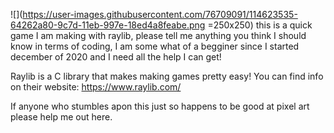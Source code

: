 ![](https://user-images.githubusercontent.com/76709091/114623535-64262a80-9c7d-11eb-997e-18ed4a8feabe.png =250x250)
this is a quick game I am making with raylib, please tell me anything you think I should know in terms of coding, I am some what of a begginer since I started december of 2020 and I need all the help I can get!

Raylib is a C library that makes making games pretty easy! You can find info on their website: https://www.raylib.com/

If anyone who stumbles apon this just so happens to be good at pixel art please help me 
out here.
